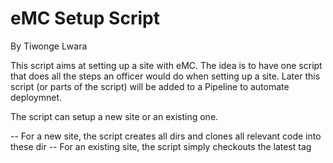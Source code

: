 # eMC Setup Script
By Tiwonge Lwara

This script aims at setting up a site with eMC. The idea is to have one script that does all the steps an officer would do when setting up a site. Later this script (or parts of the script) will be added to a Pipeline to automate deploymnet.

The script can setup a new site or an existing one.

-- For a new site, the script creates all dirs and clones all relevant code into these dir
-- For an existing site, the script simply checkouts the latest tag


  
     
